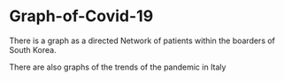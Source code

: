 # Graph-of-Covid-19

There is a graph as a directed Network of patients within the boarders of South Korea. 

There are also graphs of the trends of the pandemic in Italy
